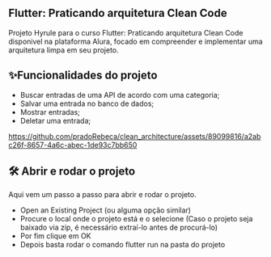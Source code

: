 ## Flutter: Praticando arquitetura Clean Code

Projeto Hyrule para o curso Flutter: Praticando arquitetura Clean Code disponivel na plataforma Alura, focado em compreender e implementar uma arquitetura limpa em seu projeto.


## ✨Funcionalidades do projeto

- Buscar entradas de uma API de acordo com uma categoria;
- Salvar uma entrada no banco de dados;
- Mostrar entradas;
- Deletar uma entrada;

https://github.com/pradoRebeca/clean_architecture/assets/89099816/a2abc26f-8657-4a6c-abec-1de93c7bb650


## 🛠️ Abrir e rodar o projeto

Aqui vem um passo a passo para abrir e rodar o projeto.

- Open an Existing Project (ou alguma opção similar)
- Procure o local onde o projeto está e o selecione (Caso o projeto seja baixado via zip, é necessário extraí-lo antes de procurá-lo)
- Por fim clique em OK
- Depois basta rodar o comando flutter run na pasta do projeto

